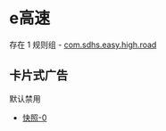 # e高速

存在 1 规则组 - [com.sdhs.easy.high.road](/src/apps/com.sdhs.easy.high.road.ts)

## 卡片式广告

默认禁用

- [快照-0](https://i.gkd.li/i/13670340)
